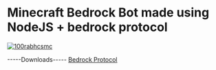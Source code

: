 # Minecraft Bedrock Bot made using NodeJS + bedrock protocol

<p align="left"> <a href="https://twitter.com/@any_banana" target="blank"><img src="https://img.shields.io/twitter/follow/any_banana?logo=twitter&style=for-the-badge" alt="100rabhcsmc" /></a> </p>





-----Downloads-----
[Bedrock Protocol](https://github.com/PrismarineJS/bedrock-protocol)
